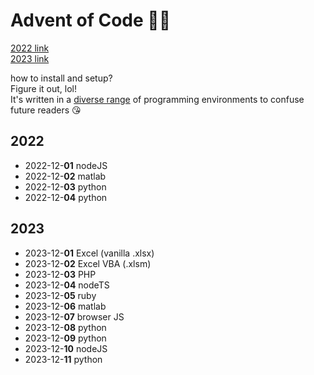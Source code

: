 # Advent of Code 🎄🎁

[2022 link](https://adventofcode.com/2022)  
[2023 link](https://adventofcode.com/2023)

how to install and setup?  
Figure it out, lol!  
It's written in a [diverse range](https://api.github.com/repos/Lemonexe/advent-of-code/languages) of programming environments to confuse future readers 😘

## 2022
- 2022-12-**01** nodeJS
- 2022-12-**02** matlab
- 2022-12-**03** python
- 2022-12-**04** python

## 2023
- 2023-12-**01** Excel (vanilla .xlsx)
- 2023-12-**02** Excel VBA (.xlsm)
- 2023-12-**03** PHP
- 2023-12-**04** nodeTS
- 2023-12-**05** ruby
- 2023-12-**06** matlab
- 2023-12-**07** browser JS
- 2023-12-**08** python
- 2023-12-**09** python
- 2023-12-**10** nodeJS
- 2023-12-**11** python
